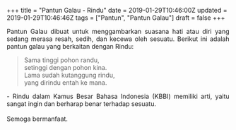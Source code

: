 +++
title = "Pantun Galau - Rindu"
date = 2019-01-29T10:46:00Z
updated = 2019-01-29T10:46:46Z
tags = ["Pantun", "Pantun Galau"]
draft = false
+++

<div dir="ltr" style="text-align: left;" trbidi="on"><div style="text-align: justify;">Pantun Galau dibuat untuk menggambarkan suasana hati atau diri yang sedang merasa resah, sedih, dan kecewa oleh sesuatu. Berikut ini adalah pantun galau yang berkaitan dengan Rindu:</div><blockquote class="tr_bq"><div style="text-align: left;">Sama tinggi pohon randu,<br />setinggi dengan pohon kina.<br />Lama sudah kutanggung rindu,<br />yang dirindu entah ke mana. </div></blockquote><div style="text-align: justify;">- Rindu dalam Kamus Besar Bahasa Indonesia (KBBI) memiliki arti, yaitu sangat ingin dan berharap benar terhadap sesuatu.</div><div style="text-align: justify;"><br /></div><div style="text-align: justify;">Semoga bermanfaat. </div></div>
